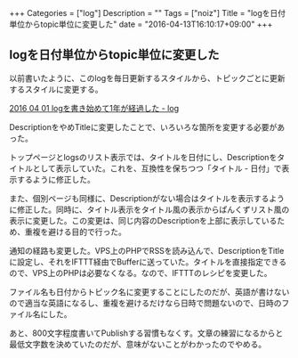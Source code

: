 +++
Categories = ["log"]
Description = ""
Tags = ["noiz"]
Title = "logを日付単位からtopic単位に変更した"
date = "2016-04-13T16:10:17+09:00"
+++

## logを日付単位からtopic単位に変更した
以前書いたように、このlogを毎日更新するスタイルから、トピックごとに更新するスタイルに変更する。

[2016 04 01 logを書き始めて1年が経過した - log](http://log.deprode.net/logs/2016-04-01/)

DescriptionをやめTitleに変更したことで、いろいろな箇所を変更する必要があった。

トップページとlogsのリスト表示では、タイトルを日付にし、Descriptionをタイトルとして表示していた。これを、互換性を保ちつつ「タイトル - 日付」で表示するように修正した。

また、個別ページも同様に、Descriptionがない場合はタイトルを表示するように修正した。同時に、タイトル表示をタイトル風の表示からぱんくずリスト風の表示に変更した。この変更は、同じ内容のDescriptionを上部に表示しているため、重複を避ける目的で行った。

通知の経路も変更した。VPS上のPHPでRSSを読み込んで、DescriptionをTitleに設定し、それをIFTTT経由でBufferに送っていた。タイトルを直接指定できるので、VPS上のPHPは必要なくなる。なので、IFTTTのレシピを変更した。

ファイル名も日付からトピック名に変更することにしたのだが、英語が書けないので適当な英語になるし、重複を避けるだけなら日時で問題ないので、日時のファイル名にした。

あと、800文字程度書いてPublishする習慣もなくす。文章の練習になるからと最低文字数を決めていたのだが、意味がないことがわかったのでやめる。